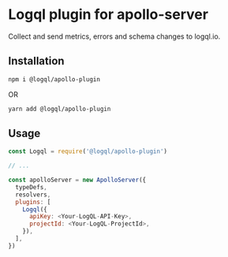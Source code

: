 # Logql plugin for apollo-server

Collect and send metrics, errors and schema changes to logql.io.

## Installation

```sh
npm i @logql/apollo-plugin
```

OR

```sh
yarn add @logql/apollo-plugin
```

## Usage

```js
const Logql = require('@logql/apollo-plugin')

// ...

const apolloServer = new ApolloServer({
  typeDefs,
  resolvers,
  plugins: [
    Logql({
      apiKey: <Your-LogQL-API-Key>,
      projectId: <Your-LogQL-ProjectId>,
    }),
  ],
})
```
